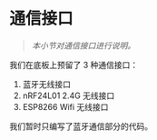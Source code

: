 # 通信接口

> *本小节对通信接口进行说明。*

我们在底板上预留了 3 种通信接口：

1. 蓝牙无线接口
2. nRF24L01 2.4G 无线接口
3. ESP8266 Wifi 无线接口

我们暂时只编写了蓝牙通信部分的代码。